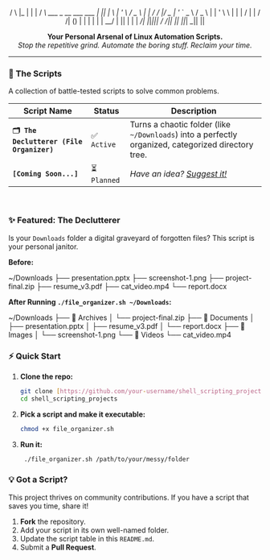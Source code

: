 <div align="center">


/ \ |_   | | |    / __\ ___  _ __ ___   ___  | || |
\ | '_ \ / _ \ | |   / /  |/ _ | '_ ` _ \ / _ \ | | '
\ \ | | |  / | |  / /| () | | | | | |  __/ | || | | |
_/| |_|_|||  _/ _/|| || ||___|  _|| ||

**Your Personal Arsenal of Linux Automation Scripts.** <br>
*Stop the repetitive grind. Automate the boring stuff. Reclaim your time.*

</div>

---

### 📜 The Scripts

A collection of battle-tested scripts to solve common problems.

| Script Name                                  | Status      | Description                                                                                             |
| -------------------------------------------- | ----------- | ------------------------------------------------------------------------------------------------------- |
| **`🗂️ The Declutterer (File Organizer)`** | ✅ `Active` | Turns a chaotic folder (like `~/Downloads`) into a perfectly organized, categorized directory tree.      |
| **`[Coming Soon...]`** | ⏳ `Planned`  | *Have an idea? [Suggest it!](https://github.com/your-username/shell_scripting_projects/issues)* |

<br>

### ✨ Featured: The Declutterer

Is your `Downloads` folder a digital graveyard of forgotten files? This script is your personal janitor.

**Before:**

~/Downloads
├── presentation.pptx
├── screenshot-1.png
├── project-final.zip
├── resume_v3.pdf
├── cat_video.mp4
└── report.docx

**After Running `./file_organizer.sh ~/Downloads`:**

~/Downloads
├── 📂 Archives
│   └── project-final.zip
├── 📂 Documents
│   ├── presentation.pptx
│   ├── resume_v3.pdf
│   └── report.docx
├── 📂 Images
│   └── screenshot-1.png
└── 📂 Videos
└── cat_video.mp4

### ⚡ Quick Start

1.  **Clone the repo:**
    ```bash
    git clone [https://github.com/your-username/shell_scripting_projects.git](https://github.com/your-username/shell_scripting_projects.git)
    cd shell_scripting_projects
    ```
2.  **Pick a script and make it executable:**
    ```bash
    chmod +x file_organizer.sh
    ```
3.  **Run it:**
    ```bash
     ./file_organizer.sh /path/to/your/messy/folder
    ```

### 💡 Got a Script?

This project thrives on community contributions. If you have a script that saves you time, share it!

1.  **Fork** the repository.
2.  Add your script in its own well-named folder.
3.  Update the script table in this `README.md`.
4.  Submit a **Pull Request**.